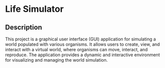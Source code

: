 # Life Simulator

## Description
This project is a graphical user interface (GUI) application for simulating a world populated with various organisms. 
It allows users to create, view, and interact with a virtual world, where organisms can move, interact, and reproduce. 
The application provides a dynamic and interactive environment for visualizing and managing the world simulation.

